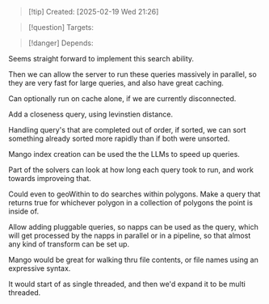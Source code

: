 
>[!tip] Created: [2025-02-19 Wed 21:26]

>[!question] Targets: 

>[!danger] Depends: 

Seems straight forward to implement this search ability.

Then we can allow the server to run these queries massively in parallel, so they are very fast for large queries, and also have great caching.

Can optionally run on cache alone, if we are currently disconnected.

Add a closeness query, using levinstien distance.

Handling query's that are completed out of order, if sorted, we can sort something already sorted more rapidly than if both were unsorted.

Mango index creation can be used the the LLMs to speed up queries.

Part of the solvers can look at how long each query took to run, and work towards improveing that.

Could even to geoWithin to do searches within polygons.  Make a query that returns true for whichever polygon in a collection of polygons the point is inside of.

Allow adding pluggable queries, so napps can be used as the query, which will get processed by the napps in parallel or in a pipeline, so that almost any kind of transform can be set up.

Mango would be great for walking thru file contents, or file names using an expressive syntax.

It would start of as single threaded, and then we'd expand it to be multi threaded.
